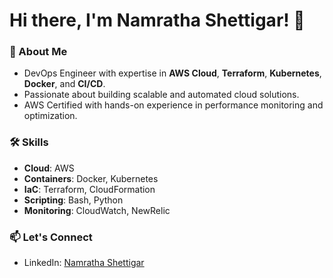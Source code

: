# Hi there, I'm Namratha Shettigar! 👋

### 🌟 About Me
- DevOps Engineer with expertise in **AWS Cloud**, **Terraform**, **Kubernetes**, **Docker**, and **CI/CD**.
- Passionate about building scalable and automated cloud solutions.
- AWS Certified with hands-on experience in performance monitoring and optimization.

### 🛠️ Skills
- **Cloud**: AWS
- **Containers**: Docker, Kubernetes
- **IaC**: Terraform, CloudFormation
- **Scripting**: Bash, Python
- **Monitoring**: CloudWatch, NewRelic


### 📫 Let's Connect
- LinkedIn: [Namratha Shettigar](https://www.linkedin.com/in/namrathashettigar/)
